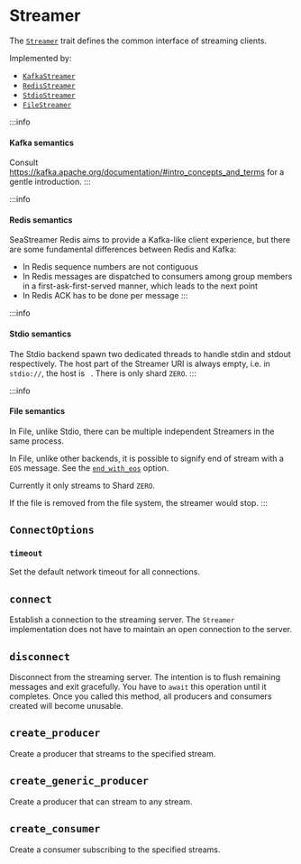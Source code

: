 # Streamer

The [`Streamer`](https://docs.rs/sea-streamer/*/sea_streamer/trait.Streamer.html) trait defines the common interface of streaming clients.

Implemented by:
+ [`KafkaStreamer`](https://docs.rs/sea-streamer-kafka/*/sea_streamer_kafka/struct.KafkaStreamer.html)
+ [`RedisStreamer`](https://docs.rs/sea-streamer-redis/*/sea_streamer_redis/struct.RedisStreamer.html)
+ [`StdioStreamer`](https://docs.rs/sea-streamer-stdio/*/sea_streamer_stdio/struct.StdioStreamer.html)
+ [`FileStreamer`](https://docs.rs/sea-streamer-file/*/sea_streamer_file/struct.FileStreamer.html)

:::info
#### Kafka semantics

Consult https://kafka.apache.org/documentation/#intro_concepts_and_terms for a gentle introduction.
:::

:::info
#### Redis semantics

SeaStreamer Redis aims to provide a Kafka-like client experience, but there are some fundamental differences between Redis and Kafka:

+ In Redis sequence numbers are not contiguous
+ In Redis messages are dispatched to consumers among group members in a first-ask-first-served manner, which leads to the next point
+ In Redis ACK has to be done per message
:::

:::info
#### Stdio semantics

The Stdio backend spawn two dedicated threads to handle stdin and stdout respectively. The host part of the Streamer URI is always empty, i.e. in `stdio://`, the host is ` `. There is only shard `ZERO`.
:::

:::info
#### File semantics

In File, unlike Stdio, there can be multiple independent Streamers in the same process.

In File, unlike other backends, it is possible to signify end of stream with a `EOS` message. See the [`end_with_eos`](https://docs.rs/sea-streamer-file/latest/sea_streamer_file/struct.FileConnectOptions.html#method.set_end_with_eos) option.

Currently it only streams to Shard `ZERO`.

If the file is removed from the file system, the streamer would stop.
:::

## `ConnectOptions`

### `timeout`

Set the default network timeout for all connections.

## `connect`

Establish a connection to the streaming server. The `Streamer` implementation does not have to maintain an open connection to the server.

## `disconnect`

Disconnect from the streaming server. The intention is to flush remaining messages and exit gracefully. You have to `await` this operation until it completes. Once you called this method, all producers and consumers created will become unusable.

## `create_producer`

Create a producer that streams to the specified stream.

## `create_generic_producer`

Create a producer that can stream to any stream.

## `create_consumer`

Create a consumer subscribing to the specified streams.
